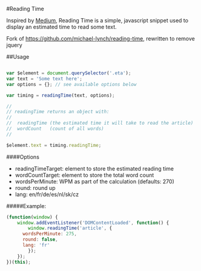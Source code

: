 #Reading Time

Inspired by [Medium](http://medium.com), Reading Time is a simple, javascript snippet used to display an estimated time to read some text.

Fork of https://github.com/michael-lynch/reading-time, rewritten to remove jquery

##Usage

```js

var $element = document.querySelector('.eta');
var text = 'Some text here';
var options = {}; // see available options below

var timing = readingTime(text, options);

//
// readingTime returns an object with:
//
//  readingTime (the estimated time it will take to read the article)
//  wordCount   (count of all words)
//

$element.text = timing.readingTime;

```

####Options

* readingTimeTarget:  element to store the estimated reading time
* wordCountTarget:  element to store the total word count
* wordsPerMinute:  WPM as part of the calculation (defaults: 270)
* round:  round up
* lang:  en/fr/de/es/nl/sk/cz

#####Example:

```js
(function(window) {
	window.addEventListener('DOMContentLoaded', function() {
		window.readingTime('article', {
      wordsPerMinute: 275,
      round: false,
      lang: 'fr'
		});
	});
})(this);
```
